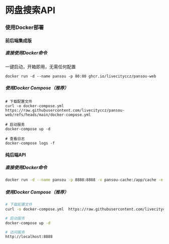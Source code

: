 # 网盘搜索API

### 使用Docker部署


#### **前后端集成版**

##### 直接使用Docker命令

一键启动，开箱即用，无需任何配置

```
docker run -d --name pansou -p 80:80 ghcr.io/livecityccz/pansou-web
```

##### 使用Docker Compose（推荐）
```
# 下载配置文件
curl -o docker-compose.yml https://raw.githubusercontent.com/livecityccz/pansou-web/refs/heads/main/docker-compose.yml

# 启动服务
docker-compose up -d

# 查看日志
docker-compose logs -f
```

#### **纯后端API**

##### 直接使用Docker命令

```bash
docker run -d --name pansou -p 8888:8888 -v pansou-cache:/app/cache -e CHANNELS="tgsearchers3,xxx" ghcr.io/livecityccz/pansou:latest
```

##### 使用Docker Compose（推荐）

```bash
# 下载配置文件
curl -o docker-compose.yml  https://raw.githubusercontent.com/livecityccz/pansou/refs/heads/main/docker-compose.yml

# 启动服务
docker-compose up -d

# 访问服务
http://localhost:8888
```
